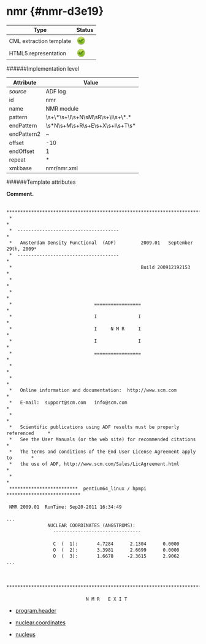 # nmr {#nmr-d3e19}


| Type                                                                                                                                                | Status                                                                                                                                              |
|----|----|
| CML extraction template                                                                                                                             | ![](/imgs/Total.png)                                                                                                                                |
| HTML5 representation                                                                                                                                | ![](/imgs/Total.png)                                                                                                                                |

######Implementation level

| Attribute                                                                                                                                           | Value                                                                                                                                               |
|----|----|
| *source*                                                                                                                                            | ADF log                                                                                                                                             |
| id                                                                                                                                                  | nmr                                                                                                                                                 |
| name                                                                                                                                                | NMR module                                                                                                                                          |
| pattern                                                                                                                                             | \\s+\\\*\\s+\\I\\s+N\\sM\\sR\\s+\\I\\s+\\\*.\*                                                                                                      |
| endPattern                                                                                                                                          | \\s\*N\\s+M\\s+R\\s+E\\s+X\\s+I\\s+T\\s\*                                                                                                           |
| endPattern2                                                                                                                                         | \~                                                                                                                                                  |
| offset                                                                                                                                              | -10                                                                                                                                                 |
| endOffset                                                                                                                                           | 1                                                                                                                                                   |
| repeat                                                                                                                                              | \*                                                                                                                                                  |
| xml:base                                                                                                                                            | nmr/nmr.xml                                                                                                                                         |

######Template attributes

**Comment.**


     *******************************************************************************
     *                                                                             *
     *  -------------------------------------                                      *
     *   Amsterdam Density Functional  (ADF)         2009.01   September 29th, 2009*
     *  -------------------------------------                                      *
     *                                               Build 200912192153            *
     *                                                                             *
     *                                                                             *
     *                              =================                              *
     *                              I               I                              *
     *                              I     N M R     I                              *
     *                              I               I                              *
     *                              =================                              *
     *                                                                             *
     *                                                                             *
     *   Online information and documentation:  http://www.scm.com                 *
     *   E-mail:  support@scm.com   info@scm.com                                   *
     *                                                                             *
     *   Scientific publications using ADF results must be properly referenced     *
     *   See the User Manuals (or the web site) for recommended citations          *
     *   The terms and conditions of the End User License Agreement apply to       *
     *   the use of ADF, http://www.scm.com/Sales/LicAgreement.html                *
     *                                                                             *
     *************************  pentium64_linux / hpmpi  ***************************
     
     NMR 2009.01  RunTime: Sep20-2011 16:34:49
     
    ...
                   NUCLEAR COORDINATES (ANGSTROMS):
                     --------------------------------

                     C  (  1):       4.7284      2.1304      0.0000
                     O  (  2):       3.3981      2.6699      0.0000
                     O  (  3):       1.6678     -2.3615      2.9062
    ...


     *******************************************************************************

                                 N M R   E X I T

-   [program.header](/out/md/cml/adf_log/program.header-d3e26)

<!-- -->

-   [nuclear.coordinates](/out/md/cml/adf_log/nuclear.coordinates-d3e145)

<!-- -->

-   [nucleus](/out/md/cml/adf_log/nucleus-d3e568)


